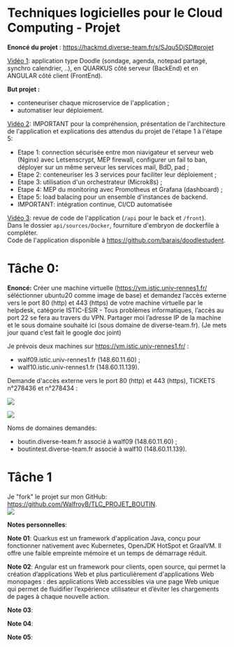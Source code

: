 # Techniques logicielles pour le Cloud Computing - Projet  

**Enoncé du projet** : https://hackmd.diverse-team.fr/s/SJqu5DjSD#projet  
  
[Vidéo 1](https://drive.google.com/file/d/1GQbdgq2CHcddTlcoHqM5Zc8Dw5o_eeLg/preview): application type Doodle (sondage, agenda, notepad partagé, synchro calendrier, ..), en QUARKUS côté serveur (BackEnd) et en ANGULAR côté client (FrontEnd).  
  
**But projet :**  
- conteneuriser chaque microservice de l'application ;  
- automatiser leur déploiement.  
  
[Vidéo 2](https://drive.google.com/file/d/1l5UAsU5_q-oshwEW6edZ4UvQjN3-tzwi/preview): IMPORTANT pour la compréhension, présentation de l'architecture de l'application et explications des attendus du projet de l'étape 1 à l'étape 5:  
  
- Etape 1: connection sécurisée entre mon niavigateur et serveur web (Nginx) avec Letsenscrypt, MEP firewall, configurer un fail to ban, déployer sur un même serveur les services mail, BdD, pad ;  
- Etape 2: conteneuriser les 3 services pour faciliter leur déploiement ;  
- Etape 3: utilisation d'un orchestrateur (Microk8s) ;  
- Etape 4: MEP du monitoring avec Promotheus et Grafana (dashboard) ;  
- Etape 5: load balacing pour un ensemble d'instances de backend.  
- IMPORTANT: intégration continue, CI/CD automatisée  
  
[Vidéo 3](https://drive.google.com/file/d/1jxYNfJdtd4r_pDbOthra360ei8Z17tX_/preview): revue de code de l'application (```/api``` pour le back et ```/front```).  
  Dans le dossier ```api/sources/Docker```, fourniture d'embryon de dockerfile à compléter.  
  Code de l'application disponible à https://github.com/barais/doodlestudent.  
  
# Tâche 0:
**Enoncé:** Créer une machine virtuelle (https://vm.istic.univ-rennes1.fr/ séléctionner ubuntu20 comme image de base) et demandez l’accès externe vers le port 80 (http) et 443 (https) de votre machine virtuelle par le helpdesk, catégorie ISTIC-ESIR - Tous problèmes informatiques, l’accès au port 22 se fera au travers du VPN. Partager moi l’adresse IP de la machine et le sous domaine souhaité ici (sous domaine de diverse-team.fr). (Je mets jour quand c’est fait le google doc joint)
  
Je prévois deux machines sur https://vm.istic.univ-rennes1.fr/ :  
- walf09.istic.univ-rennes1.fr (148.60.11.60) ;  
- walf10.istic.univ-rennes1.fr (148.60.11.139).  

Demande d'accès externe vers le port 80 (http) et 443 (https), TICKETS n°278436 et n°278434 :  
  
![](https://codimd.math.cnrs.fr/uploads/upload_3fe8e54374486bca7ffcee5101a87aa9.png)  
  
![](https://codimd.math.cnrs.fr/uploads/upload_f6f992dfe58ce4bc35e8191d4c8b21ea.png)  

Noms de domaines demandés: 
- boutin.diverse-team.fr associé à walf09 (148.60.11.60) ;  
- boutintest.diverse-team.fr associé à walf10 (148.60.11.139).  
  
# Tâche 1  

Je "fork" le projet sur mon GitHub: https://github.com/WalfroyB/TLC_PROJET_BOUTIN.  
  ![](https://codimd.math.cnrs.fr/uploads/upload_4cf2c9ee61e324eb88c738ac0c596c4e.png)  
  
  
  
  
  
**Notes personnelles**:
  
**Note 01**: Quarkus est un framework d'application Java, conçu pour fonctionner nativement avec Kubernetes, OpenJDK HotSpot et GraalVM. Il offre une faible empreinte mémoire et un temps de démarrage réduit.
  
**Note 02**:  Angular est un framework pour clients, open source, qui permet la création d’applications Web et plus particulièrement d'applications Web monopages : des applications Web accessibles via une page Web unique qui permet de fluidifier l’expérience utilisateur et d’éviter les chargements de pages à chaque nouvelle action.
   
**Note 03**:  
  
**Note 04**:  
    
**Note 05**:  
          
